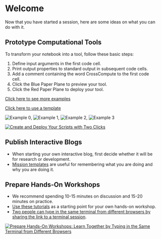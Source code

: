 # Welcome
Now that you have started a session, here are some ideas on what you can do with it.

## Prototype Computational Tools
To transform your notebook into a tool, follow these basic steps:
1. Define input arguments in the first code cell.
2. Print output properties to standard output in subsequent code cells.
3. Add a comment containing the word CrossCompute to the first code cell.
4. Click the Blue Paper Plane to preview your tool.
5. Click the Red Paper Plane to deploy your tool.

[Click here to see more examples](https://docs.google.com/spreadsheets/d/1xWHIWGhqoeQvPCtc1GWxkg7NoUXJno_EToLhp2WxZdw)

[Click here to use a template](https://crosscompute.com/n/VUnC87fxksJsuBCksDNl2LHXw7ZMzAB4/-/templates/tool)

![Example 0](https://storage.googleapis.com/crosscompute-website-20170828/example0-20171207-0700.jpg),
![Example 1](https://storage.googleapis.com/crosscompute-website-20170828/example1-20171207-0700.jpg),
![Example 2](https://storage.googleapis.com/crosscompute-website-20170828/example2-20171207-0700.jpg),
![Example 3](https://storage.googleapis.com/crosscompute-website-20170828/example3-20171207-0700.jpg)

[![Create and Deploy Your Scripts with Two Clicks](https://img.youtube.com/vi/M6GPVq3-Beg/0.jpg)](https://www.youtube.com/watch?v=M6GPVq3-Beg "Create and Deploy Your Scripts with Two Clicks")
  
## Publish Interactive Blogs
- When starting your own interactive blog, first decide whether it will be for research or development.
- [Mission templates](../tree/Templates) are useful for remembering what you are doing and why you are doing it.

## Prepare Hands-On Workshops
- We recommend spending 10-15 minutes on discussion and 15-20 minutes on practice.
- [Use these tutorials](../tree/Tutorials) as a starting point for your own hands-on workshop.
- [Two people can type in the same terminal from different browsers by sharing the link to a terminal session](https://youtu.be/yTYWgIcOEgc).

[![Prepare Hands-On Workshops: Learn Together by Typing in the Same Terminal from Different Browsers](https://img.youtube.com/vi/yTYWgIcOEgc/0.jpg)](https://www.youtube.com/watch?v=yTYWgIcOEgc "Prepare Hands-On Workshops: Learn Together by Typing in the Same Terminal from Different Browsers")
